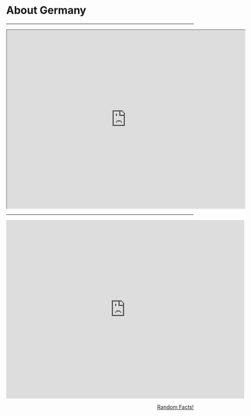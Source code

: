 <h1>About Germany</h1>
<hr>

<iframe src="https://www.google.com/maps/d/embed?mid=16isxldHMBllsZAhC0F3UZP8D2AXJptu7" width="640" height="480"></iframe>
<hr>
<iframe src="https://h5p.org/h5p/embed/398036" width="640" height="480" frameborder="0" allowfullscreen="allowfullscreen"></iframe><script src="https://h5p.org/sites/all/modules/h5p/library/js/h5p-resizer.js" charset="UTF-8"></script>

<p>
  <a style="float:right;" href="RandomFacts.html">Random Facts!</a>
  </p>
